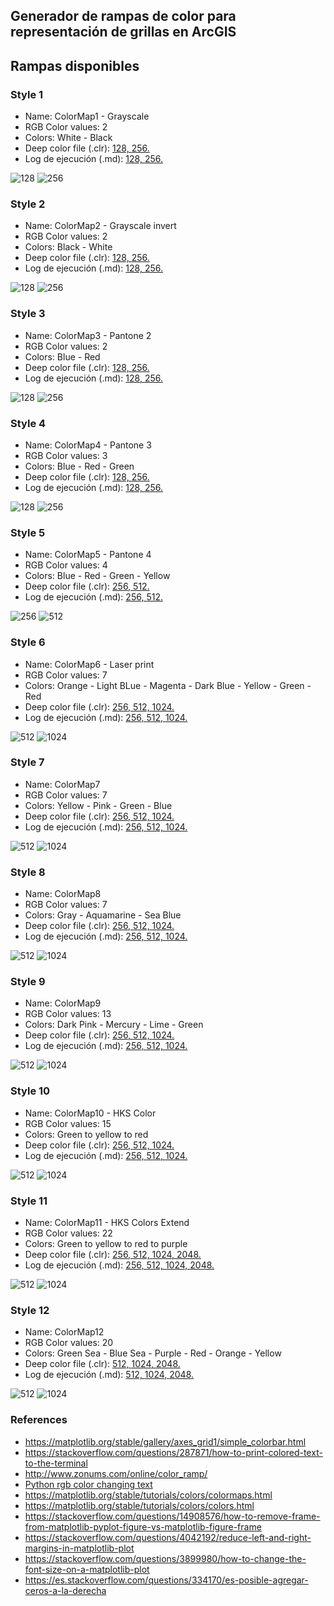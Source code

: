 ## Generador de rampas de color para representación de grillas en ArcGIS


## Rampas disponibles


### Style 1

* Name: ColorMap1 - Grayscale
* RGB Color values: 2
* Colors: White - Black
* Deep color file (.clr): 
[128, ](https://github.com/rcfdtools/R.GISPython/tree/main/ColorMapStyle/Output/ColorMapArcGIS128s1.clr)
[256. ](https://github.com/rcfdtools/R.GISPython/tree/main/ColorMapStyle/Output/ColorMapArcGIS256s1.clr)
* Log de ejecución (.md): 
[128, ](https://github.com/rcfdtools/R.GISPython/tree/main/ColorMapStyle/Output/ColorMapArcGIS128s1.md)
[256.](https://github.com/rcfdtools/R.GISPython/tree/main/ColorMapStyle/Output/ColorMapArcGIS256s1.md)

![128](https://github.com/rcfdtools/R.GISPython/blob/main/ColorMapStyle/Output/ColorMapArcGIS128s1.png)
![256](https://github.com/rcfdtools/R.GISPython/blob/main/ColorMapStyle/Output/ColorMapArcGIS256s1.png)


### Style 2

* Name: ColorMap2 - Grayscale invert
* RGB Color values: 2
* Colors: Black - White
* Deep color file (.clr): 
[128, ](https://github.com/rcfdtools/R.GISPython/tree/main/ColorMapStyle/Output/ColorMapArcGIS128s2.clr)
[256.](https://github.com/rcfdtools/R.GISPython/tree/main/ColorMapStyle/Output/ColorMapArcGIS256s2.clr)
* Log de ejecución (.md): 
[128, ](https://github.com/rcfdtools/R.GISPython/tree/main/ColorMapStyle/Output/ColorMapArcGIS128s2.md)
[256.](https://github.com/rcfdtools/R.GISPython/tree/main/ColorMapStyle/Output/ColorMapArcGIS256s2.md)

![128](https://github.com/rcfdtools/R.GISPython/blob/main/ColorMapStyle/Output/ColorMapArcGIS128s2.png)
![256](https://github.com/rcfdtools/R.GISPython/blob/main/ColorMapStyle/Output/ColorMapArcGIS256s2.png)


### Style 3

* Name: ColorMap3 - Pantone 2
* RGB Color values: 2
* Colors: Blue - Red
* Deep color file (.clr): 
[128, ](https://github.com/rcfdtools/R.GISPython/tree/main/ColorMapStyle/Output/ColorMapArcGIS128s3.clr)
[256.](https://github.com/rcfdtools/R.GISPython/tree/main/ColorMapStyle/Output/ColorMapArcGIS256s3.clr)
* Log de ejecución (.md): 
[128, ](https://github.com/rcfdtools/R.GISPython/tree/main/ColorMapStyle/Output/ColorMapArcGIS128s3.md)
[256.](https://github.com/rcfdtools/R.GISPython/tree/main/ColorMapStyle/Output/ColorMapArcGIS256s3.md)

![128](https://github.com/rcfdtools/R.GISPython/blob/main/ColorMapStyle/Output/ColorMapArcGIS128s3.png)
![256](https://github.com/rcfdtools/R.GISPython/blob/main/ColorMapStyle/Output/ColorMapArcGIS256s3.png)


### Style 4

* Name: ColorMap4 - Pantone 3
* RGB Color values: 3
* Colors: Blue - Red - Green
* Deep color file (.clr): 
[128, ](https://github.com/rcfdtools/R.GISPython/tree/main/ColorMapStyle/Output/ColorMapArcGIS128s4.clr)
[256.](https://github.com/rcfdtools/R.GISPython/tree/main/ColorMapStyle/Output/ColorMapArcGIS256s4.clr)
* Log de ejecución (.md): 
[128, ](https://github.com/rcfdtools/R.GISPython/tree/main/ColorMapStyle/Output/ColorMapArcGIS128s4.md)
[256.](https://github.com/rcfdtools/R.GISPython/tree/main/ColorMapStyle/Output/ColorMapArcGIS256s4.md)

![128](https://github.com/rcfdtools/R.GISPython/blob/main/ColorMapStyle/Output/ColorMapArcGIS128s4.png)
![256](https://github.com/rcfdtools/R.GISPython/blob/main/ColorMapStyle/Output/ColorMapArcGIS256s4.png)


### Style 5

* Name: ColorMap5 - Pantone 4
* RGB Color values: 4
* Colors: Blue - Red - Green - Yellow
* Deep color file (.clr): 
[256, ](https://github.com/rcfdtools/R.GISPython/tree/main/ColorMapStyle/Output/ColorMapArcGIS256s5.clr)
[512.](https://github.com/rcfdtools/R.GISPython/tree/main/ColorMapStyle/Output/ColorMapArcGIS512s5.clr)
* Log de ejecución (.md): 
[256, ](https://github.com/rcfdtools/R.GISPython/tree/main/ColorMapStyle/Output/ColorMapArcGIS256s5.md)
[512.](https://github.com/rcfdtools/R.GISPython/tree/main/ColorMapStyle/Output/ColorMapArcGIS512s5.md)

![256](https://github.com/rcfdtools/R.GISPython/blob/main/ColorMapStyle/Output/ColorMapArcGIS256s5.png)
![512](https://github.com/rcfdtools/R.GISPython/blob/main/ColorMapStyle/Output/ColorMapArcGIS512s5.png)


### Style 6

* Name: ColorMap6 - Laser print
* RGB Color values: 7
* Colors: Orange - Light BLue - Magenta - Dark Blue - Yellow - Green - Red
* Deep color file (.clr):
[256, ](https://github.com/rcfdtools/R.GISPython/tree/main/ColorMapStyle/Output/ColorMapArcGIS256s6.clr)
[512, ](https://github.com/rcfdtools/R.GISPython/tree/main/ColorMapStyle/Output/ColorMapArcGIS512s6.clr)
[1024.](https://github.com/rcfdtools/R.GISPython/tree/main/ColorMapStyle/Output/ColorMapArcGIS1024s6.clr)
* Log de ejecución (.md): 
[256, ](https://github.com/rcfdtools/R.GISPython/tree/main/ColorMapStyle/Output/ColorMapArcGIS256s6.md)
[512, ](https://github.com/rcfdtools/R.GISPython/tree/main/ColorMapStyle/Output/ColorMapArcGIS512s6.md)
[1024.](https://github.com/rcfdtools/R.GISPython/tree/main/ColorMapStyle/Output/ColorMapArcGIS1024s6.md)

![512](https://github.com/rcfdtools/R.GISPython/blob/main/ColorMapStyle/Output/ColorMapArcGIS256s6.png)
![1024](https://github.com/rcfdtools/R.GISPython/blob/main/ColorMapStyle/Output/ColorMapArcGIS512s6.png)


### Style 7

* Name: ColorMap7
* RGB Color values: 7
* Colors: Yellow - Pink - Green - Blue
* Deep color file (.clr):
[256, ](https://github.com/rcfdtools/R.GISPython/tree/main/ColorMapStyle/Output/ColorMapArcGIS256s7.clr)
[512, ](https://github.com/rcfdtools/R.GISPython/tree/main/ColorMapStyle/Output/ColorMapArcGIS512s7.clr)
[1024.](https://github.com/rcfdtools/R.GISPython/tree/main/ColorMapStyle/Output/ColorMapArcGIS1024s7.clr)
* Log de ejecución (.md): 
[256, ](https://github.com/rcfdtools/R.GISPython/tree/main/ColorMapStyle/Output/ColorMapArcGIS256s7.md)
[512, ](https://github.com/rcfdtools/R.GISPython/tree/main/ColorMapStyle/Output/ColorMapArcGIS512s7.md)
[1024.](https://github.com/rcfdtools/R.GISPython/tree/main/ColorMapStyle/Output/ColorMapArcGIS1024s7.md)

![512](https://github.com/rcfdtools/R.GISPython/blob/main/ColorMapStyle/Output/ColorMapArcGIS256s7.png)
![1024](https://github.com/rcfdtools/R.GISPython/blob/main/ColorMapStyle/Output/ColorMapArcGIS512s7.png)


### Style 8

* Name: ColorMap8
* RGB Color values: 7
* Colors: Gray - Aquamarine - Sea Blue
* Deep color file (.clr):
[256, ](https://github.com/rcfdtools/R.GISPython/tree/main/ColorMapStyle/Output/ColorMapArcGIS256s8.clr)
[512, ](https://github.com/rcfdtools/R.GISPython/tree/main/ColorMapStyle/Output/ColorMapArcGIS512s8.clr)
[1024.](https://github.com/rcfdtools/R.GISPython/tree/main/ColorMapStyle/Output/ColorMapArcGIS1024s8.clr)
* Log de ejecución (.md): 
[256, ](https://github.com/rcfdtools/R.GISPython/tree/main/ColorMapStyle/Output/ColorMapArcGIS256s8.md)
[512, ](https://github.com/rcfdtools/R.GISPython/tree/main/ColorMapStyle/Output/ColorMapArcGIS512s8.md)
[1024.](https://github.com/rcfdtools/R.GISPython/tree/main/ColorMapStyle/Output/ColorMapArcGIS1024s8.md)

![512](https://github.com/rcfdtools/R.GISPython/blob/main/ColorMapStyle/Output/ColorMapArcGIS256s8.png)
![1024](https://github.com/rcfdtools/R.GISPython/blob/main/ColorMapStyle/Output/ColorMapArcGIS512s8.png)


### Style 9

* Name: ColorMap9
* RGB Color values: 13
* Colors: Dark Pink - Mercury - Lime - Green
* Deep color file (.clr):
[256, ](https://github.com/rcfdtools/R.GISPython/tree/main/ColorMapStyle/Output/ColorMapArcGIS256s9.clr)
[512, ](https://github.com/rcfdtools/R.GISPython/tree/main/ColorMapStyle/Output/ColorMapArcGIS512s9.clr)
[1024.](https://github.com/rcfdtools/R.GISPython/tree/main/ColorMapStyle/Output/ColorMapArcGIS1024s9.clr)
* Log de ejecución (.md): 
[256, ](https://github.com/rcfdtools/R.GISPython/tree/main/ColorMapStyle/Output/ColorMapArcGIS256s9.md)
[512, ](https://github.com/rcfdtools/R.GISPython/tree/main/ColorMapStyle/Output/ColorMapArcGIS512s9.md)
[1024.](https://github.com/rcfdtools/R.GISPython/tree/main/ColorMapStyle/Output/ColorMapArcGIS1024s9.md)

![512](https://github.com/rcfdtools/R.GISPython/blob/main/ColorMapStyle/Output/ColorMapArcGIS256s9.png)
![1024](https://github.com/rcfdtools/R.GISPython/blob/main/ColorMapStyle/Output/ColorMapArcGIS512s9.png)


### Style 10

* Name: ColorMap10 - HKS Color
* RGB Color values: 15
* Colors: Green to yellow to red
* Deep color file (.clr):
[256, ](https://github.com/rcfdtools/R.GISPython/tree/main/ColorMapStyle/Output/ColorMapArcGIS256s10.clr)
[512, ](https://github.com/rcfdtools/R.GISPython/tree/main/ColorMapStyle/Output/ColorMapArcGIS512s10.clr)
[1024.](https://github.com/rcfdtools/R.GISPython/tree/main/ColorMapStyle/Output/ColorMapArcGIS1024s10.clr)
* Log de ejecución (.md): 
[256, ](https://github.com/rcfdtools/R.GISPython/tree/main/ColorMapStyle/Output/ColorMapArcGIS256s10.md)
[512, ](https://github.com/rcfdtools/R.GISPython/tree/main/ColorMapStyle/Output/ColorMapArcGIS512s10.md)
[1024.](https://github.com/rcfdtools/R.GISPython/tree/main/ColorMapStyle/Output/ColorMapArcGIS1024s10.md)

![512](https://github.com/rcfdtools/R.GISPython/blob/main/ColorMapStyle/Output/ColorMapArcGIS256s10.png)
![1024](https://github.com/rcfdtools/R.GISPython/blob/main/ColorMapStyle/Output/ColorMapArcGIS512s10.png)


### Style 11

* Name: ColorMap11 - HKS Colors Extend
* RGB Color values: 22
* Colors: Green to yellow to red to purple
* Deep color file (.clr): 
[256, ](https://github.com/rcfdtools/R.GISPython/tree/main/ColorMapStyle/Output/ColorMapArcGIS256s11.clr)
[512, ](https://github.com/rcfdtools/R.GISPython/tree/main/ColorMapStyle/Output/ColorMapArcGIS512s11.clr)
[1024, ](https://github.com/rcfdtools/R.GISPython/tree/main/ColorMapStyle/Output/ColorMapArcGIS1024s11.clr)
[2048.](https://github.com/rcfdtools/R.GISPython/tree/main/ColorMapStyle/Output/ColorMapArcGIS2048s11.clr)
* Log de ejecución (.md): 
[256, ](https://github.com/rcfdtools/R.GISPython/tree/main/ColorMapStyle/Output/ColorMapArcGIS256s11.md)
[512, ](https://github.com/rcfdtools/R.GISPython/tree/main/ColorMapStyle/Output/ColorMapArcGIS512s11.md)
[1024, ](https://github.com/rcfdtools/R.GISPython/tree/main/ColorMapStyle/Output/ColorMapArcGIS1024s11.md)
[2048.](https://github.com/rcfdtools/R.GISPython/tree/main/ColorMapStyle/Output/ColorMapArcGIS2048s11.md)

![512](https://github.com/rcfdtools/R.GISPython/blob/main/ColorMapStyle/Output/ColorMapArcGIS512s11.png)
![1024](https://github.com/rcfdtools/R.GISPython/blob/main/ColorMapStyle/Output/ColorMapArcGIS1024s11.png)


### Style 12

* Name: ColorMap12
* RGB Color values: 20
* Colors: Green Sea - Blue Sea - Purple - Red - Orange - Yellow
* Deep color file (.clr): 
[512, ](https://github.com/rcfdtools/R.GISPython/tree/main/ColorMapStyle/Output/ColorMapArcGIS512s12.clr)
[1024, ](https://github.com/rcfdtools/R.GISPython/tree/main/ColorMapStyle/Output/ColorMapArcGIS1024s12.clr)
[2048.](https://github.com/rcfdtools/R.GISPython/tree/main/ColorMapStyle/Output/ColorMapArcGIS2048s12.clr)
* Log de ejecución (.md): 
[512, ](https://github.com/rcfdtools/R.GISPython/tree/main/ColorMapStyle/Output/ColorMapArcGIS512s12.md)
[1024, ](https://github.com/rcfdtools/R.GISPython/tree/main/ColorMapStyle/Output/ColorMapArcGIS1024s12.md)
[2048.](https://github.com/rcfdtools/R.GISPython/tree/main/ColorMapStyle/Output/ColorMapArcGIS2048s12.md)

![512](https://github.com/rcfdtools/R.GISPython/blob/main/ColorMapStyle/Output/ColorMapArcGIS512s12.png)
![1024](https://github.com/rcfdtools/R.GISPython/blob/main/ColorMapStyle/Output/ColorMapArcGIS1024s12.png)


### References

* https://matplotlib.org/stable/gallery/axes_grid1/simple_colorbar.html
* https://stackoverflow.com/questions/287871/how-to-print-colored-text-to-the-terminal
* http://www.zonums.com/online/color_ramp/
* [Python rgb color changing text](https://www.codegrepper.com/code-examples/python/python+rgb+color+changing+text)
* https://matplotlib.org/stable/tutorials/colors/colormaps.html
* https://matplotlib.org/stable/tutorials/colors/colors.html
* https://stackoverflow.com/questions/14908576/how-to-remove-frame-from-matplotlib-pyplot-figure-vs-matplotlib-figure-frame
* https://stackoverflow.com/questions/4042192/reduce-left-and-right-margins-in-matplotlib-plot
* https://stackoverflow.com/questions/3899980/how-to-change-the-font-size-on-a-matplotlib-plot
* https://es.stackoverflow.com/questions/334170/es-posible-agregar-ceros-a-la-derecha